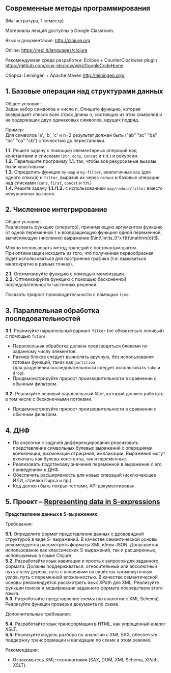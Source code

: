 ## Современные методы программирования
(Магистратура, 1 семестр)

Материалы лекций доступны в Google Classroom.

Язык и документация:
http://clojure.org

Online:
https://repl.it/languages/clojure

Рекомендуемая среда разработки:
Eclipse + CounterClockwise plugin
https://github.com/ccw-ide/ccw/wiki/GoogleCodeHome

Сборка:
Leiningen + Apache Maven
http://leiningen.org/

## 1. Базовые операции над структурами данных

Общее условие:  
Задан набор символов и число n. Опишите функцию, которая возвращает список всех строк длины n,
состоящих из этих символов и не содержащих двух одинаковых символов, идущих подряд.

Пример:  
Для символов 'а', 'b', 'c' и n=2 результат должен быть ("ab" "ac" "ba" "bc" "ca" "cb") с точностью до
перестановки.

**1.1.** Решите задачу с помощью элементарных операций над константами и списками (`str`, `cons`, `concat` и т.п.) и рекурсии.  
**1.2.** Перепишите программу **1.1.** так, чтобы все рекурсивные вызовы были хвостовыми.  
**1.3.** Определить функции `my-map` и `my-filter`, аналогичные `map` (для одного списка) и `filter`, выразив их через `reduce` и базовые операции над списками (`cons`, `first`, `concat` и т.п.)  
**1.4.** Решите задачу **1.1./1.2.** с использованием `map/reduce/filter` вместо рекурсивных вызовов. 


## 2. Численное интегрирование

Общее условие:  
Реализовать функцию (оператор), принимающую аргументом функцию от одной переменной `f` и возвращающую функцию одной переменной, вычисляющую (численно) выражение $\int\limits_0^x f(t)\mathrm{d}t$. 

Можно использовать метод трапеций с постоянным шагом.  
При оптимизации исходить из того, что полученная первообразная будет использоваться для построения графика (т.е. вызываться многократно в разных точках). 

**2.1.** Оптимизируйте функцию с помощью мемоизации.  
**2.2.** Оптимизируйте функцию с помощью бесконечной последовательности частичных решений. 

Показать прирост производительности с помощью `time`.


## 3. Параллельная обработка последовательностей

**3.1.** Реализуйте параллельный вариант `filter` (не обязательно ленивый) с помощью `future`.
- Параллельная обработка должна производиться блоками по заданному числу элементов.
- Размер блоков следует вычислять вручную, без использования готовых функций, таких как `partition`  
(для разделения последовательности следует использовать `take` и `drop`).  
- Продемонстрируйте прирост производительности в сравнении с обычным фильтром.  

**3.2.** Реализуйте ленивый параллельный filter, который должен работать в том числе с бесконечными
потоками. 
- Продемонстрируйте прирост производительности в сравнении с обычным фильтром.


## 4. ДНФ

- По аналогии с задачей дифференцирования реализовать представление символьных булевых
выражений с операциями конъюнкции, дизъюнкции отрицания, импликации. Выражения могут
включать как булевы константы, так и переменные.
- Реализовать подстановку значения переменной в выражение с его приведением к ДНФ.
- Обеспечить расширяемость для новых операций (исключающее ИЛИ, стрелка Пирса и пр.)
- Код должен быть покрыт тестами, API документирован.

## 5. Проект – [Representing data in S-expressions](https://github.com/Pirchesko/nsu-clojure-s-expressions)

**Представление данных в S-выражениях**

Требования:

**5.1.** Определите формат представления данных с древовидной структурой в виде S-
выражений. В качестве семантической основы рекомендуется рассмотреть форматы 
XML и/или JSON. Допускается использование как классических S-выражений, так и
расширенных, используемых в языке Clojure.  
**5.2.** Разработайте язык навигации и простых запросов для заданного формата. Должны
поддерживаться: относительный или абсолютный путь к узлу дерева, путь с
условиями на свойства промежуточных узлов, путь с переменной вложенностью. В
качестве семантической основы рекомендуется рассмотреть язык XPath для XML.
Реализуйте функции поиска и модификации заданного формата посредством этого
языка.  
**5.3.** Разработайте представление схемы (по аналогии с XML Schema). Реализуйте функции 
проверки документа по схеме.  

Дополнительные требования:

**5.4.** Разработайте язык трансформации в HTML, как упрощенный аналог XSLT.  
**5.5.** Реализуйте модель разбора по аналогии с XML SAХ, обеспечьте поддержку
трансформации и валидации по схеме в этом режиме.

Рекомендации:

- Ознакомьтесь XML-технологиями (SAX, DOM, XML Schema, XPath, XSLT).
